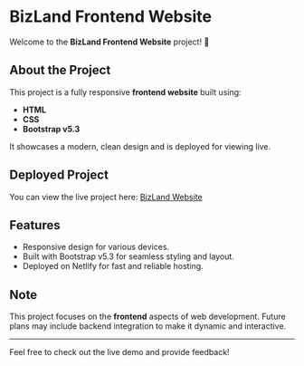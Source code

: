 # BizLand Frontend Website

Welcome to the **BizLand Frontend Website** project! 🚀

## About the Project
This project is a fully responsive **frontend website** built using:
- **HTML**
- **CSS**
- **Bootstrap v5.3**

It showcases a modern, clean design and is deployed for viewing live.

## Deployed Project
You can view the live project here: [BizLand Website](https://pranavbansode-bizland.netlify.app/)

## Features
- Responsive design for various devices.
- Built with Bootstrap v5.3 for seamless styling and layout.
- Deployed on Netlify for fast and reliable hosting.

## Note
This project focuses on the **frontend** aspects of web development. Future plans may include backend integration to make it dynamic and interactive.

---

Feel free to check out the live demo and provide feedback!
